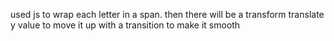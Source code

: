 used js to wrap each letter in a span. then there will be a transform translate y value
to move it up with a transition to make it smooth